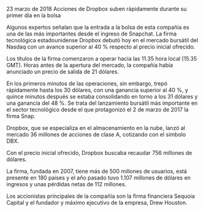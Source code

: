 23 marzo de 2018
Acciones de Dropbox suben rápidamente durante su primer día en la bolsa

Algunos expertos señalan que la entrada a la bolsa de esta compañía es una de las más importantes desde el ingreso de Snapchat.
La firma tecnológica estadounidense Dropbox debutó hoy en el mercado bursátil del Nasdaq con un avance superior al 40 % respecto 
al precio inicial ofrecido.

Los títulos de la firma comenzaron a operar hacia las 11.35 hora local (15.35 GMT). Horas antes de la apertura del mercado, 
la compañía había anunciado un precio de salida de 21 dólares.

En los primeros minutos de las operaciones, sin embargo, trepó rápidamente hasta los 30 dólares, con una ganancia superior 
al 40 %, y quince minutos después se estaba consolidando en torno a los 31 dólares y una ganancia del 48 %.
Se trata del lanzamiento bursátil más importante en el sector tecnológico desde el que protagonizó el 2 de marzo de 2017 
la firma Snap.

Dropbox, que se especializa en el almacenamiento en la nube, lanzó al mercado 36 millones de acciones de clase A, 
cotizando con el símbolo DBX.

Con el precio inicial ofrecido, Dropbox buscaba recaudar 756 millones de dólares.

La firma, fundada en 2007, tiene más de 500 millones de usuarios, está presente en 180 países y el año pasado tuvo 1.107 
millones de dólares en ingresos y unas pérdidas netas de 112 millones.

Los accionistas principales de la compañía son la firma financiera Sequoia Capital y el fundador y máximo ejecutivo de la 
empresa, Drew Houston.
